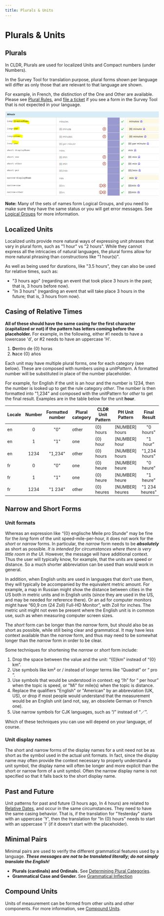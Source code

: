 ```yaml
---
title: Plurals & Units
---
```


# Plurals & Units

## Plurals

In CLDR, Plurals are used for localized Units and Compact numbers (under Numbers).

In the Survey Tool for translation purpose, plural forms shown per language will differ as only those that are relevant to that language are shown.

For example, in French, the distinction of the One and Other are available. Please see [Plural Rules](https://cldr.unicode.org/index/cldr-spec/plural-rules), and [file a ticket](https://github.com/unicode-org/cldr/blob/main/docs/requesting_changes.md) if you see a form in the Survey Tool that is not expected in your language.

![image](../../images/French-plural.PNG)

**Note:** Many of the sets of names form Logical Groups, and you need to make sure they have the same status or you will get error messages. See [Logical Groups](https://cldr.unicode.org/translation/getting-started/resolving-errors) for more information.

## Localized Units

Localized units provide more natural ways of expressing unit phrases that vary in plural form, such as "1 hour" vs "2 hours". While they cannot express all the intricacies of natural languages, the plural forms allow for more natural phrasing than constructions like "1 hour(s)".

As well as being used for durations, like "3.5 hours", they can also be used for relative times, such as:

- "3 hours ago" (regarding an event that took place 3 hours in the past; that is, 3 hours before now).
- "In 3 hours" (regarding an event that will take place 3 hours in the future; that is, 3 hours from now).

## Casing of Relative Times

**All of these should have the same casing for the first character (capitalized or not) if the pattern has letters coming before the placeholder.** For example, in the following, either #1 needs to have a lowercase 'd', or #2 needs to have an uppercase 'H'.

1. **D**entro de {0} horas
2. **h**ace {0} años

Each unit may have multiple plural forms, one for each category (see below). These are composed with numbers using a _unitPattern_. A formatted number will be substituted in place of the number placeholder.

For example, for English if the unit is an hour and the number is 1234, then the number is looked up to get the rule category _other_. The number is then formatted into "1,234" and composed with the unitPattern for _other_ to get the final result. Examples are in the table below for the unit **hour**.

| Locale | Number | Formatted number | Plural category | CLDR Unit Pattern | PH Unit Pattern | Final Result |
|---|:---:|:---:|---|---|---|:---:|
| en | 0 | "0" | other | {0} hours | [NUMBER] hours | "0 hours" |
| en | 1 | "1" | one | {0} hour | [NUMBER] hour | "1 hour" |
| en | 1234 | "1,234" | other | {0} hours | [NUMBER] hours | "1,234 hours" |
| fr | 0 | "0" | one | {0} heure | [NUMBER] heure | "0 heure" |
| fr | 1 | "1" | one | {0} heure | [NUMBER] heure | "1 heure" |
| fr | 1234 | "1 234" | other | {0} heures | [NUMBER] heures | "1 234 heures" |

## Narrow and Short Forms

### Unit formats

Whereas an expression like _“_{0} englische Meile pro Stunde” may be fine for the _long_ form of the unit speed-mile-per-hour, it does not work for the _short_ or _narrow_ forms. In particular, the _narrow_ form needs to be _**absolutely**_ as short as possible. _It is intended for circumstances where there is very little room in the UI._ However, the message will have additional context. Thus the user will typically know, for example, that the units are speed or distance. So a much shorter abbreviation can be used than would work in general.

In addition, when English units are used in languages that don't use them, they will typically be accompanied by the equivalent metric amount. For example, a map in Russian might show the distance between cities in the US both in metric units and in English units (since they are used in the US, and may be needed for reference there). Or an ad for computer monitors might have “60,9 cm (24 Zoll) Full-HD Monitor”, with Zoll for inches. The metric unit might not even be present where the English unit is in common use, such as when measuring computer screen sizes.

The _short_ form can be longer than the _narrow_ form, but should also be as short as possible, while still being clear and grammatical. It may have less context available than the _narrow_ form, and thus may need to be somewhat longer than the _narrow_ form in order to be clear.

Some techniques for shortening the _narrow_ or _short_ form include:

1. Drop the space between the value and the unit: “{0}km” instead of “{0} km”.
2. Use symbols like km² or / instead of longer terms like “Quadrat” or “ pro ”.
3. Use symbols that would be understood in context: eg “/h” for “ per hour” when the topic is speed, or "Mi" for mile(s) when the topic is distance.
4. Replace the qualifiers "English" or "American" by an abbreviation (UK, US), or drop if most people would understand that the measurement would be an English unit (and not, say, an obsolete German or French one).
5. Use narrow symbols for CJK languages, such as “/” instead of “／”.

Which of these techniques you can use will depend on your language, of course.

### Unit display names

The short and narrow forms of the display names for a unit need not be as short as the symbol used in the actual unit formats. In fact, since the display name may often provide the context necessary to properly understand a unit symbol, the display name will often be longer and more explicit than the short or narrow form of a unit symbol. Often the narrow display name is not specified so that it falls back to the short display name.

## Past and Future

Unit patterns for past and future (3 hours ago, In 4 hours) are related to [Relative Dates](https://cldr.unicode.org/translation/date-time/date-time-names), and occur in the same circumstances. They need to have the same casing behavior. That is, if the translation for "Yesterday" starts with an uppercase 'Y', then the translation for "In {0} hours" needs to start with an uppercase 'I' (if it doesn't start with the placeholder).

## Minimal Pairs

Minimal pairs are used to verify the different grammatical features used by a language. _**These messages are not to be translated literally; do not simply translate the English!**_

- **Plurals (cardinals) and Ordinals.** See [Determining Plural Categories](https://cldr.unicode.org/index/cldr-spec/plural-rules#TOC-Determining-Plural-Categories).
- **Grammatical Case and Gender.** See [Grammatical Inflection](https://cldr.unicode.org/translation/grammatical-inflection)


## Compound Units

Units of measurement can be formed from other units and other components. For more information, see [Compound Units](https://cldr.unicode.org/translation/units/unit-names-and-patterns).

